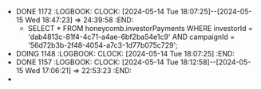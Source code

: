 - DONE 1172
  :LOGBOOK:
  CLOCK: [2024-05-14 Tue 18:07:25]--[2024-05-15 Wed 18:47:23] =>  24:39:58
  :END:
	- SELECT 
	      *
	  FROM
	      honeycomb.investorPayments
	  WHERE
	      investorId = 'dab4813c-81f4-4c71-a4ae-6bf2ba54e1c9'
	          AND campaignId = '56d72b3b-2f48-4054-a7c3-1d77b075c729';
- DOING 1148
  :LOGBOOK:
  CLOCK: [2024-05-14 Tue 18:07:25]
  :END:
- DONE 1157
  :LOGBOOK:
  CLOCK: [2024-05-14 Tue 18:12:58]--[2024-05-15 Wed 17:06:21] =>  22:53:23
  :END:
-